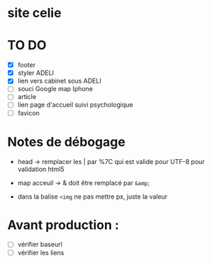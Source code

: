 site celie
=====

# TO DO

- [x] footer
- [x] styler ADELI
- [x] lien vers cabinet sous ADELI
- [ ] souci Google map Iphone
- [ ] article
- [ ] lien page d'accueil suivi psychologique
- [ ] favicon

# Notes de débogage

- head -> remplacer les | par %7C qui est valide pour UTF-8 pour validation html5

- map acceuil -> & doit être remplacé par `&amp`;
- dans la balise `<img` ne pas mettre px, juste la valeur

# Avant production :

- [ ] vérifier baseurl
- [ ] vérifier les liens
